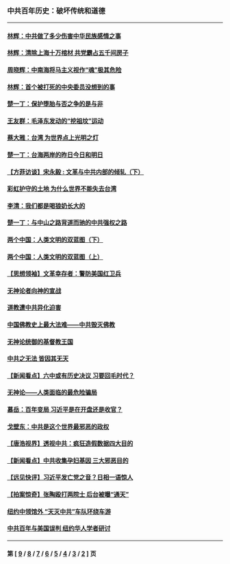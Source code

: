 ### 中共百年历史：破坏传统和道德
---
#### [林辉：中共做了多少伤害中华民族感情之事](../../pages/nf1176114/n14070968.md?09260430) 
#### [林辉：清除上海十万棺材 共党霸占五千间房子](../../pages/nf1176114/n14033735.md?09260430) 
#### [周晓辉：中南海将马主义视作“魂”极其危险](../../pages/nf1176114/n14026892.md?09260430) 
#### [林辉：首个被打死的中央委员没想到的事](../../pages/nf1176114/n13987400.md?09260430) 
#### [楚一丁：保护堕胎与否之争的是与非](../../pages/nf1176114/n13815642.md?09260430) 
#### [王友群：毛泽东发动的“挖祖坟”运动](../../pages/nf1176114/n13723639.md?09260430) 
#### [蔡大雅：台湾 为世界点上光明之灯](../../pages/nf1176114/n13531530.md?09260430) 
#### [楚一丁：台海两岸的昨日今日和明日](../../pages/nf1176114/n13531468.md?09260430) 
#### [【方菲访谈】宋永毅 : 文革与中共内部的倾轧（下）](../../pages/nf1176114/n13486836.md?09260430) 
#### [彩虹护守的土地 为什么世界不能失去台湾](../../pages/nf1176114/n13476849.md?09260430) 
#### [李清：我们都是喝狼奶长大的](../../pages/nf1176114/n13471478.md?09260430) 
#### [楚一丁：与中山之路背道而驰的中共强权之路](../../pages/nf1176114/n13437270.md?09260430) 
#### [两个中国：人类文明的双蓝图（下）](../../pages/nf1176114/n13423132.md?09260430) 
#### [两个中国：人类文明的双蓝图（上）](../../pages/nf1176114/n13422687.md?09260430) 
#### [【思想领袖】文革幸存者：警防美国红卫兵](../../pages/nf1176114/n13339289.md?09260430) 
#### [无神论者向神的宣战](../../pages/nf1176114/n13281535.md?09260430) 
#### [道教遭中共异化迫害](../../pages/nf1176114/n13281463.md?09260430) 
#### [中国佛教史上最大法难——中共毁灭佛教](../../pages/nf1176114/n13281397.md?09260430) 
#### [无神论统御的基督教王国](../../pages/nf1176114/n13281280.md?09260430) 
#### [中共之无法 皆因其无天](../../pages/nf1176114/n13281088.md?09260430) 
#### [【新闻看点】六中或有历史决议 习要回毛时代？](../../pages/nf1176114/n13222895.md?09260430) 
#### [无神论——人类面临的最危险骗局](../../pages/nf1176114/n13196137.md?09260430) 
#### [慕岳：百年变局 习近平是在开盘还是收官？](../../pages/nf1176114/n13206516.md?09260430) 
#### [戈壁东：中共是这个世界最邪恶的政权](../../pages/nf1176114/n13085641.md?09260430) 
#### [【唐浩视界】透视中共：疯狂造假数据四大目的](../../pages/nf1176114/n13080590.md?09260430) 
#### [【新闻看点】中共收集孕妇基因 三大邪恶目的](../../pages/nf1176114/n13077182.md?09260430) 
#### [【远见快评】习近平发亡党之音？日相一语惊人](../../pages/nf1176114/n13074809.md?09260430) 
#### [【拍案惊奇】张陶殴打两院士 后台被曝“通天”](../../pages/nf1176114/n13070496.md?09260430) 
#### [纽约中领馆外 “天灭中共”车队环绕车游](../../pages/nf1176114/n13070693.md?09260430) 
#### [中共百年与美国误判 纽约华人学者研讨](../../pages/nf1176114/n13067969.md?09260430) 

---
#### 第 [ [9](./9.md?09260430) / [8](./8.md?09260430) / [7](./7.md?09260430) / [6](./6.md?09260430) / [5](./5.md?09260430) / [4](./4.md?09260430) / [3](./3.md?09260430) / [2](./2.md?09260430) ] 页
